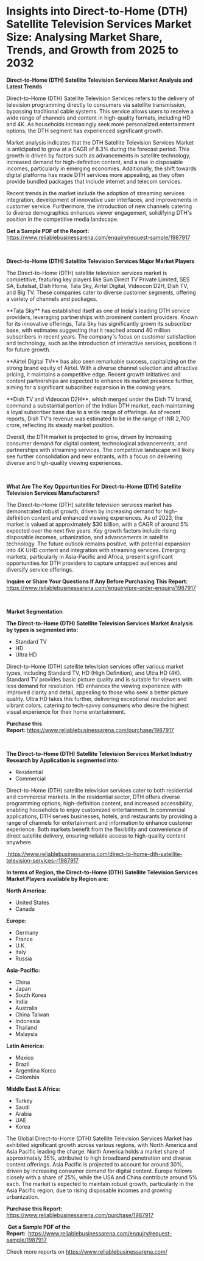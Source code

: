 <p><h1>Insights into Direct-to-Home (DTH) Satellite Television Services Market Size: Analysing Market Share, Trends, and Growth from 2025 to 2032</h1></p><p><strong>Direct-to-Home (DTH) Satellite Television Services Market Analysis and Latest Trends</strong></p>
<p><p>Direct-to-Home (DTH) Satellite Television Services refers to the delivery of television programming directly to consumers via satellite transmission, bypassing traditional cable systems. This service allows users to receive a wide range of channels and content in high-quality formats, including HD and 4K. As households increasingly seek more personalized entertainment options, the DTH segment has experienced significant growth.</p><p>Market analysis indicates that the DTH Satellite Television Services Market is anticipated to grow at a CAGR of 8.3% during the forecast period. This growth is driven by factors such as advancements in satellite technology, increased demand for high-definition content, and a rise in disposable incomes, particularly in emerging economies. Additionally, the shift towards digital platforms has made DTH services more appealing, as they often provide bundled packages that include internet and telecom services.</p><p>Recent trends in the market include the adoption of streaming services integration, development of innovative user interfaces, and improvements in customer service. Furthermore, the introduction of new channels catering to diverse demographics enhances viewer engagement, solidifying DTH's position in the competitive media landscape.</p></p>
<p><strong>Get a Sample PDF of the Report:&nbsp;</strong> <a href="https://www.reliablebusinessarena.com/enquiry/request-sample/1987917?utm_campaign=1871&utm_medium=2&utm_source=Github&utm_content=ia&utm_term=15012025&utm_id=direct-to-home-dth-satellite-television-services">https://www.reliablebusinessarena.com/enquiry/request-sample/1987917</a></p>
<p>&nbsp;</p>
<p><strong>Direct-to-Home (DTH) Satellite Television Services Major Market Players</strong></p>
<p><p>The Direct-to-Home (DTH) satellite television services market is competitive, featuring key players like Sun Direct TV Private Limited, SES SA, Eutelsat, Dish Home, Tata Sky, Airtel Digital, Videocon D2H, Dish TV, and Big TV. These companies cater to diverse customer segments, offering a variety of channels and packages.</p><p>**Tata Sky** has established itself as one of India's leading DTH service providers, leveraging partnerships with prominent content providers. Known for its innovative offerings, Tata Sky has significantly grown its subscriber base, with estimates suggesting that it reached around 40 million subscribers in recent years. The company's focus on customer satisfaction and technology, such as the introduction of interactive services, positions it for future growth.</p><p>**Airtel Digital TV** has also seen remarkable success, capitalizing on the strong brand equity of Airtel. With a diverse channel selection and attractive pricing, it maintains a competitive edge. Recent growth initiatives and content partnerships are expected to enhance its market presence further, aiming for a significant subscriber expansion in the coming years.</p><p>**Dish TV and Videocon D2H**, which merged under the Dish TV brand, command a substantial portion of the Indian DTH market, each maintaining a loyal subscriber base due to a wide range of offerings. As of recent reports, Dish TV's revenue was estimated to be in the range of INR 2,700 crore, reflecting its steady market position.</p><p>Overall, the DTH market is projected to grow, driven by increasing consumer demand for digital content, technological advancements, and partnerships with streaming services. The competitive landscape will likely see further consolidation and new entrants, with a focus on delivering diverse and high-quality viewing experiences.</p></p>
<p>&nbsp;</p>
<p><strong>What Are The Key Opportunities For Direct-to-Home (DTH) Satellite Television Services Manufacturers?</strong></p>
<p><p>The Direct-to-Home (DTH) satellite television services market has demonstrated robust growth, driven by increasing demand for high-definition content and enhanced viewing experiences. As of 2023, the market is valued at approximately $30 billion, with a CAGR of around 5% expected over the next five years. Key growth factors include rising disposable incomes, urbanization, and advancements in satellite technology. The future outlook remains positive, with potential expansion into 4K UHD content and integration with streaming services. Emerging markets, particularly in Asia-Pacific and Africa, present significant opportunities for DTH providers to capture untapped audiences and diversify service offerings.</p></p>
<p><strong>Inquire or Share Your Questions If Any Before Purchasing This Report:</strong> <a href="https://www.reliablebusinessarena.com/enquiry/pre-order-enquiry/1987917?utm_campaign=1871&utm_medium=2&utm_source=Github&utm_content=ia&utm_term=15012025&utm_id=direct-to-home-dth-satellite-television-services">https://www.reliablebusinessarena.com/enquiry/pre-order-enquiry/1987917</a></p>
<p>&nbsp;</p>
<p><strong>Market Segmentation</strong></p>
<p><strong>The Direct-to-Home (DTH) Satellite Television Services Market Analysis by types is segmented into:</strong></p>
<p><ul><li>Standard TV</li><li>HD</li><li>Ultra HD</li></ul></p>
<p><p>Direct-to-Home (DTH) satellite television services offer various market types, including Standard TV, HD (High Definition), and Ultra HD (4K). Standard TV provides basic picture quality and is suitable for viewers with less demand for resolution. HD enhances the viewing experience with improved clarity and detail, appealing to those who seek a better picture quality. Ultra HD takes this further, delivering exceptional resolution and vibrant colors, catering to tech-savvy consumers who desire the highest visual experience for their home entertainment.</p></p>
<p><strong>Purchase this Report:&nbsp;</strong><a href="https://www.reliablebusinessarena.com/purchase/1987917?utm_campaign=1871&utm_medium=2&utm_source=Github&utm_content=ia&utm_term=15012025&utm_id=direct-to-home-dth-satellite-television-services">https://www.reliablebusinessarena.com/purchase/1987917</a></p>
<p>&nbsp;</p>
<p><strong>The Direct-to-Home (DTH) Satellite Television Services Market Industry Research by Application is segmented into:</strong></p>
<p><ul><li>Residential</li><li>Commercial</li></ul></p>
<p><p>Direct-to-Home (DTH) satellite television services cater to both residential and commercial markets. In the residential sector, DTH offers diverse programming options, high-definition content, and increased accessibility, enabling households to enjoy customized entertainment. In commercial applications, DTH serves businesses, hotels, and restaurants by providing a range of channels for entertainment and information to enhance customer experience. Both markets benefit from the flexibility and convenience of direct satellite delivery, ensuring reliable access to high-quality content anywhere.</p></p>
<p><a href="https://www.reliablebusinessarena.com/direct-to-home-dth-satellite-television-services-r1987917?utm_campaign=1871&utm_medium=2&utm_source=Github&utm_content=ia&utm_term=15012025&utm_id=direct-to-home-dth-satellite-television-services">&nbsp;https://www.reliablebusinessarena.com/direct-to-home-dth-satellite-television-services-r1987917</a></p>
<p><strong>In terms of Region, the Direct-to-Home (DTH) Satellite Television Services Market Players available by Region are:</strong></p>
<p>
    <p> <strong> North America: </strong>
        <ul>
            <li>United States</li>
            <li>Canada</li>
        </ul>
        </p> 
    <p> <strong> Europe: </strong>
        <ul>
            <li>Germany</li>
            <li>France</li>
            <li>U.K.</li>
            <li>Italy</li>
            <li>Russia</li>
        </ul>
        </p> 
    <p> <strong> Asia-Pacific: </strong>
        <ul>
            <li>China</li>
            <li>Japan</li>
            <li>South Korea</li>
            <li>India</li>
            <li>Australia</li>
            <li>China Taiwan</li>
            <li>Indonesia</li>
            <li>Thailand</li>
            <li>Malaysia</li>
        </ul>
        </p> 
    <p> <strong> Latin America: </strong>
        <ul>
            <li>Mexico</li>
            <li>Brazil</li>
            <li>Argentina Korea</li>
            <li>Colombia</li>
        </ul>
        </p> 
    <p> <strong> Middle East & Africa: </strong>
        <ul>
            <li>Turkey</li>
            <li>Saudi</li>
            <li>Arabia</li>
            <li>UAE</li>
            <li>Korea</li>
        </ul>
    </p>
    </p>
<p><p>The Global Direct-to-Home (DTH) Satellite Television Services Market has exhibited significant growth across various regions, with North America and Asia Pacific leading the charge. North America holds a market share of approximately 35%, attributed to high broadband penetration and diverse content offerings. Asia Pacific is projected to account for around 30%, driven by increasing consumer demand for digital content. Europe follows closely with a share of 25%, while the USA and China contribute around 5% each. The market is expected to maintain robust growth, particularly in the Asia Pacific region, due to rising disposable incomes and growing urbanization.</p></p>
<p><strong>Purchase this Report: </strong><a href="https://www.reliablebusinessarena.com/purchase/1987917?utm_campaign=1871&utm_medium=2&utm_source=Github&utm_content=ia&utm_term=15012025&utm_id=direct-to-home-dth-satellite-television-services">https://www.reliablebusinessarena.com/purchase/1987917</a></p>
<p>&nbsp;<strong>Get a Sample PDF of the Report:&nbsp;&nbsp;</strong><a href="https://www.reliablebusinessarena.com/enquiry/request-sample/1987917?utm_campaign=1871&utm_medium=2&utm_source=Github&utm_content=ia&utm_term=15012025&utm_id=direct-to-home-dth-satellite-television-services">https://www.reliablebusinessarena.com/enquiry/request-sample/1987917</a></p>
<p><strong></strong></p>
<p>Check more reports on <a href="https://www.reliablebusinessarena.com/?utm_campaign=1871&utm_medium=2&utm_source=Github&utm_content=ia&utm_term=15012025&utm_id=direct-to-home-dth-satellite-television-services">https://www.reliablebusinessarena.com/</a></p>